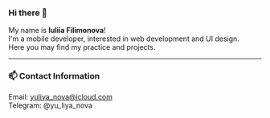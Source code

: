 
### Hi there 👋

My name is **Iuliia Filimonova**!  
I'm a mobile developer, interested in web development and UI design.    
Here you may find my practice and projects.

***
### 📫 Contact Information

Email: yuliya_nova@icloud.com   
Telegram: @yu_liya_nova



